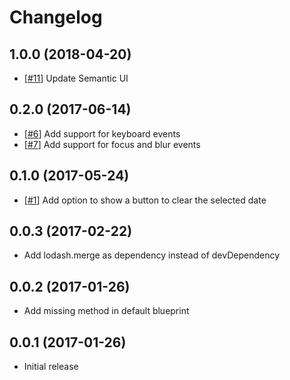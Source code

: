 # Changelog

## 1.0.0 (2018-04-20)

* [[#11](https://github.com/quantosobra/ember-semantic-ui-calendar/pull/11)] Update Semantic UI

## 0.2.0 (2017-06-14)

* [[#6](https://github.com/quantosobra/ember-semantic-ui-calendar/pull/6)] Add support for keyboard events
* [[#7](https://github.com/quantosobra/ember-semantic-ui-calendar/pull/7)] Add support for focus and blur events

## 0.1.0 (2017-05-24)

* [[#1](https://github.com/quantosobra/ember-semantic-ui-calendar/pull/1)] Add option to show a button to clear the selected date

## 0.0.3 (2017-02-22)

* Add lodash.merge as dependency instead of devDependency

## 0.0.2 (2017-01-26)

* Add missing method in default blueprint

## 0.0.1 (2017-01-26)

* Initial release
